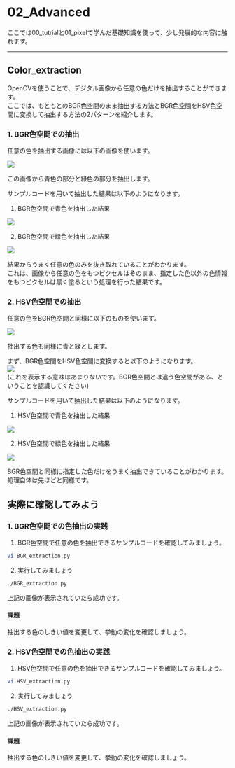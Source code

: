 # 02_Advanced
  
ここでは00_tutrialと01_pixelで学んだ基礎知識を使って、少し発展的な内容に触れます。  
  
---
  
## Color_extraction  

OpenCVを使うことで、デジタル画像から任意の色だけを抽出することができます。  
ここでは、もともとのBGR色空間のまま抽出する方法とBGR色空間をHSV色空間に変換して抽出する方法の2パターンを紹介します。  
    
### 1. BGR色空間での抽出
  
任意の色を抽出する画像には以下の画像を使います。  
  
<img src=https://github.com/Dansato1203/images/blob/master/VisionTutorial-python/sea.jpg>  
  
この画像から青色の部分と緑色の部分を抽出します。  
  
サンプルコードを用いて抽出した結果は以下のようになります。  
  
1. BGR色空間で青色を抽出した結果  
<img src=https://github.com/Dansato1203/images/blob/master/VisionTutorial-python/BGR_blue.jpg>  
  
2. BGR色空間で緑色を抽出した結果  
<img src=https://github.com/Dansato1203/images/blob/master/VisionTutorial-python/BGR_green.jpg>  
  
  
結果からうまく任意の色のみを抜き取れていることがわかります。  
これは、画像から任意の色をもつピクセルはそのまま、指定した色以外の色情報をもつピクセルは黒く塗るという処理を行った結果です。  
  
### 2. HSV色空間での抽出  
  
任意の色をBGR色空間と同様に以下のものを使います。  
  
<img src=https://github.com/Dansato1203/images/blob/master/VisionTutorial-python/sea.jpg>  
  
抽出する色も同様に青と緑とします。  
  
まず、BGR色空間をHSV色空間に変換すると以下のようになります。  
<img src=https://github.com/Dansato1203/images/blob/master/VisionTutorial-python/HSV_image.jpg>  
(これを表示する意味はあまりないです。BGR色空間とは違う色空間がある、ということを認識してください) 
  
サンプルコードを用いて抽出した結果は以下のようになります。  
  
1. HSV色空間で青色を抽出した結果  
<img src=https://github.com/Dansato1203/images/blob/master/VisionTutorial-python/HSV_blue.jpg>  
  
2. HSV色空間で緑色を抽出した結果  
<img src=https://github.com/Dansato1203/images/blob/master/VisionTutorial-python/HSV_green.jpg>  
  
BGR色空間と同様に指定した色だけをうまく抽出できていることがわかります。  
処理自体は先ほどと同様です。  
  
## 実際に確認してみよう
  
### 1. BGR色空間での色抽出の実践
  
1. BGR色空間で任意の色を抽出できるサンプルコードを確認してみましょう。  
```sh
vi BGR_extraction.py
```
  
2. 実行してみましょう  
```sh
./BGR_extraction.py
```
  
上記の画像が表示されていたら成功です。  
  
#### 課題 
抽出する色のしきい値を変更して、挙動の変化を確認しましょう。  
  
  
### 2. HSV色空間での色抽出の実践  
  
1. HSV色空間で任意の色を抽出できるサンプルコードを確認してみましょう。  
```sh
vi HSV_extraction.py
```
  
2. 実行してみましょう  
```sh
./HSV_extraction.py
```
  
上記の画像が表示されていたら成功です。  
  
#### 課題 
抽出する色のしきい値を変更して、挙動の変化を確認しましょう。  
  

